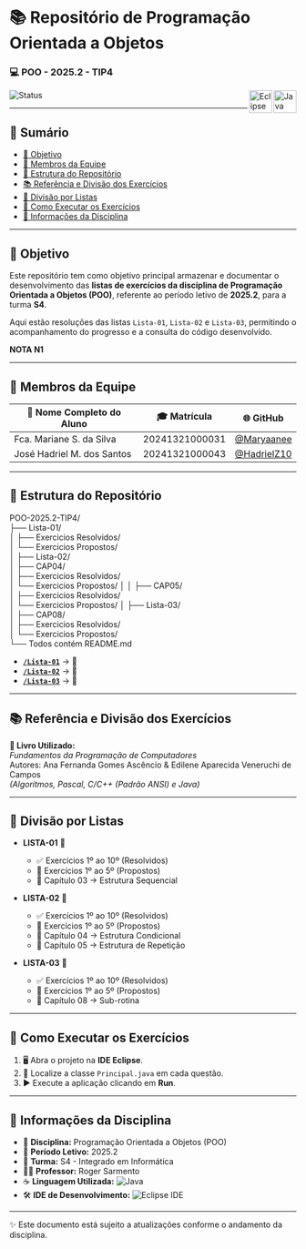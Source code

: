 # 📚 Repositório de Programação Orientada a Objetos
### 💻 POO - 2025.2 - TIP4  

<img align="right" src="https://cdn.jsdelivr.net/gh/devicons/devicon/icons/java/java-original.svg" width="40" alt="Java logo"/>
<img align="right" src="https://cdn.jsdelivr.net/gh/devicons/devicon/icons/eclipse/eclipse-original.svg" width="40" alt="Eclipse IDE logo"/>


![Status](https://img.shields.io/badge/Status-%20Concluído-green)

---

## 📑 Sumário
- [🎯 Objetivo](#-objetivo)  
- [👥 Membros da Equipe](#-membros-da-equipe)  
- [📂 Estrutura do Repositório](#-estrutura-do-repositório)  
- [📚 Referência e Divisão dos Exercícios](#-referência-e-divisão-dos-exercícios)  
- [📒 Divisão por Listas](#-divisão-por-listas)  
- [🚀 Como Executar os Exercícios](#-como-executar-os-exercícios)  
- [📌 Informações da Disciplina](#-informações-da-disciplina)  

---

## 🎯 Objetivo

Este repositório tem como objetivo principal armazenar e documentar o desenvolvimento das **listas de exercícios da disciplina de Programação Orientada a Objetos (POO)**, referente ao período letivo de **2025.2**, para a turma **S4**.  

Aqui estão resoluções das listas `Lista-01`, `Lista-02` e `Lista-03`, permitindo o acompanhamento do progresso e a consulta do código desenvolvido.

**NOTA N1**

---

## 👥 Membros da Equipe

| 🧑 Nome Completo do Aluno      | 🎓 Matrícula      | 🌐 GitHub |
| ------------------------------ | ---------------- | --------- |
| Fca. Mariane S. da Silva       | 20241321000031   | [@Maryaanee](https://github.com/Maryaanee) |
| José Hadriel M. dos Santos     | 20241321000043   | [@HadrielZ10](https://github.com/HadrielZ10) |

---

## 📂 Estrutura do Repositório

POO-2025.2-TIP4/  
├── Lista-01/  
│   ├── Exercicios Resolvidos/  
│   └── Exercicios Propostos/  
│ 
├── Lista-02/  
│   ├── CAP04/  
│       ├── Exercicios Resolvidos/  
│       └── Exercicios Propostos/ 
│ 
│   ├── CAP05/  
│       ├── Exercicios Resolvidos/  
│       └── Exercicios Propostos/ 
│ 
├── Lista-03/  
│   ├── CAP08/  
│       ├── Exercicios Resolvidos/  
│       └── Exercicios Propostos/     
└── Todos contém README.md 

- **[`/Lista-01`](./Lista-01/)** → 📘  
- **[`/Lista-02`](./Lista-02/)** → 📗   
- **[`/Lista-03`](./Lista-03/)** → 📙   

---

## 📚 Referência e Divisão dos Exercícios

**📖 Livro Utilizado:**  
*Fundamentos da Programação de Computadores*  
Autores: Ana Fernanda Gomes Ascêncio & Edilene Aparecida Veneruchi de Campos  
*(Algoritmos, Pascal, C/C++ (Padrão ANSI) e Java)*  

---

## 📒 Divisão por Listas

- **LISTA-01** 📝  
  - ✅ Exercícios 1º ao 10º (Resolvidos)  
  - 🧩 Exercícios 1º ao 5º (Propostos)  
  - 📘 Capítulo 03 → Estrutura Sequencial  

- **LISTA-02** 📝  
  - ✅ Exercícios 1º ao 10º (Resolvidos)  
  - 🧩 Exercícios 1º ao 5º (Propostos)  
  - 📗 Capítulo 04 → Estrutura Condicional  
  - 📗 Capítulo 05 → Estrutura de Repetição  

- **LISTA-03** 📝  
  - ✅ Exercícios 1º ao 10º (Resolvidos)
  - 🧩 Exercícios 1º ao 5º (Propostos)  
  - 📙 Capítulo 08 → Sub-rotina  

---

## 🚀 Como Executar os Exercícios
 
1. 🖥️ Abra o projeto na **IDE Eclipse**.  
2. 🔎 Localize a classe `Principal.java` em cada questão.  
3. ▶️ Execute a aplicação clicando em **Run**.  

---

## 📌 Informações da Disciplina

- 📘 **Disciplina:** Programação Orientada a Objetos (POO)  
- 📅 **Período Letivo:** 2025.2  
- 🏫 **Turma:** S4 - Integrado em Informática  
- 👨‍🏫 **Professor:** Roger Sarmento  
- ☕ **Linguagem Utilizada:** ![Java](https://img.shields.io/badge/Java-%23ED8B00.svg?style=for-the-badge&logo=openjdk&logoColor=white)  
- 🛠️ **IDE de Desenvolvimento:** ![Eclipse IDE](https://img.shields.io/badge/Eclipse%20IDE-2C2255.svg?style=for-the-badge&logo=eclipse&logoColor=white)  

---

✨ Este documento está sujeito a atualizações conforme o andamento da disciplina.

